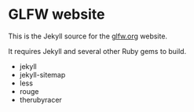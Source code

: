 # GLFW website

This is the Jekyll source for the [glfw.org](https://www.glfw.org/) website.

It requires Jekyll and several other Ruby gems to build.

 - jekyll
 - jekyll-sitemap
 - less
 - rouge
 - therubyracer

